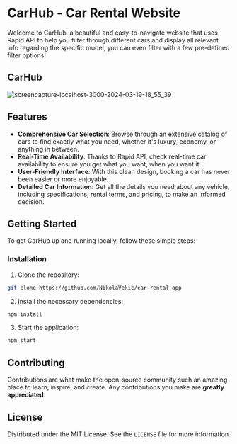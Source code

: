 # CarHub - Car Rental Website

Welcome to CarHub, a beautiful and easy-to-navigate website that uses Rapid API to help you filter through different cars and display all relevant info regarding the specific model, you can even filter with a few pre-defined filter options!

## CarHub
![screencapture-localhost-3000-2024-03-19-18_55_39](https://github.com/NikolaVekic/car-rental-app/assets/55920607/1349f86f-2f0e-49a1-8f21-4198246f72e8)


## Features

- **Comprehensive Car Selection**: Browse through an extensive catalog of cars to find exactly what you need, whether it's luxury, economy, or anything in between.
- **Real-Time Availability**: Thanks to Rapid API, check real-time car availability to ensure you get what you want, when you want it.
- **User-Friendly Interface**: With this clean design, booking a car has never been easier or more enjoyable.
- **Detailed Car Information**: Get all the details you need about any vehicle, including specifications, rental terms, and pricing, to make an informed decision.

## Getting Started

To get CarHub up and running locally, follow these simple steps:

### Installation

1. Clone the repository:

```bash
git clone https://github.com/NikolaVekic/car-rental-app
```

2. Install the necessary dependencies:

```bash
npm install
```

3. Start the application:

```bash
npm start
```

## Contributing

Contributions are what make the open-source community such an amazing place to learn, inspire, and create. Any contributions you make are **greatly appreciated**.

## License

Distributed under the MIT License. See the `LICENSE` file for more information.

